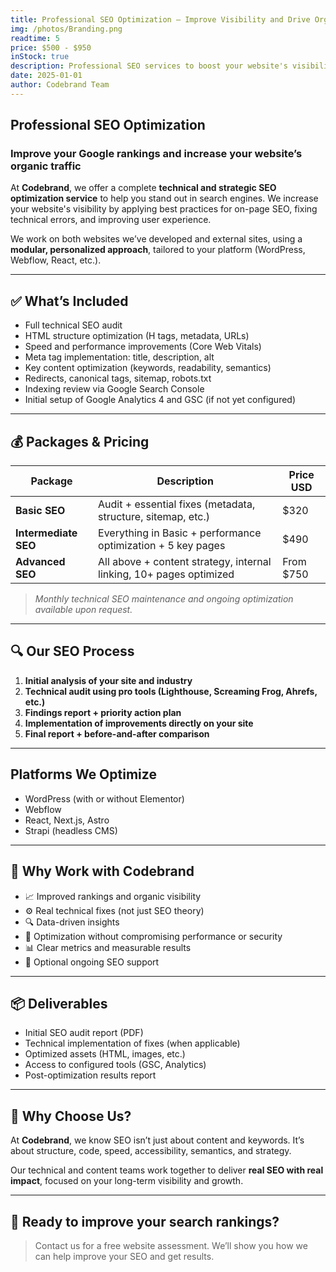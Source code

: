 ```yaml
---
title: Professional SEO Optimization – Improve Visibility and Drive Organic Traffic
img: /photos/Branding.png
readtime: 5
price: $500 - $950
inStock: true
description: Professional SEO services to boost your website's visibility on Google. We optimize technical structure, performance, content, and keywords. Pricing varies based on site size and depth of work.
date: 2025-01-01
author: Codebrand Team
---
```


## Professional SEO Optimization

### Improve your Google rankings and increase your website’s organic traffic

At **Codebrand**, we offer a complete **technical and strategic SEO optimization service** to help you stand out in search engines. We increase your website's visibility by applying best practices for on-page SEO, fixing technical errors, and improving user experience.

We work on both websites we’ve developed and external sites, using a **modular, personalized approach**, tailored to your platform (WordPress, Webflow, React, etc.).

---

## ✅ What’s Included

- Full technical SEO audit  
- HTML structure optimization (H tags, metadata, URLs)  
- Speed and performance improvements (Core Web Vitals)  
- Meta tag implementation: title, description, alt  
- Key content optimization (keywords, readability, semantics)  
- Redirects, canonical tags, sitemap, robots.txt  
- Indexing review via Google Search Console  
- Initial setup of Google Analytics 4 and GSC (if not yet configured)

---

## 💰 Packages & Pricing

| Package              | Description                                                                  | Price USD   |
|----------------------|-------------------------------------------------------------------------------|-------------|
| **Basic SEO**         | Audit + essential fixes (metadata, structure, sitemap, etc.)                 | $320        |
| **Intermediate SEO**  | Everything in Basic + performance optimization + 5 key pages                 | $490        |
| **Advanced SEO**      | All above + content strategy, internal linking, 10+ pages optimized          | From $750   |

> *Monthly technical SEO maintenance and ongoing optimization available upon request.*

---

## 🔍 Our SEO Process

1. **Initial analysis of your site and industry**  
2. **Technical audit using pro tools (Lighthouse, Screaming Frog, Ahrefs, etc.)**  
3. **Findings report + priority action plan**  
4. **Implementation of improvements directly on your site**  
5. **Final report + before-and-after comparison**

---

## Platforms We Optimize

- WordPress (with or without Elementor)  
- Webflow  
- React, Next.js, Astro  
- Strapi (headless CMS)

---

## 🎯 Why Work with Codebrand

- 📈 Improved rankings and organic visibility  
- ⚙️ Real technical fixes (not just SEO theory)  
- 🔍 Data-driven insights  
- 🔐 Optimization without compromising performance or security  
- 📊 Clear metrics and measurable results  
- 🔁 Optional ongoing SEO support

---

## 📦 Deliverables

- Initial SEO audit report (PDF)  
- Technical implementation of fixes (when applicable)  
- Optimized assets (HTML, images, etc.)  
- Access to configured tools (GSC, Analytics)  
- Post-optimization results report

---

## 🤝 Why Choose Us?

At **Codebrand**, we know SEO isn’t just about content and keywords. It’s about structure, code, speed, accessibility, semantics, and strategy.

Our technical and content teams work together to deliver **real SEO with real impact**, focused on your long-term visibility and growth.

---

## 🚀 Ready to improve your search rankings?

> Contact us for a free website assessment. We’ll show you how we can help improve your SEO and get results.
